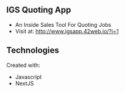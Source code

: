 ## IGS Quoting App
* An Inside Sales Tool For Quoting Jobs
* Visit at: http://www.igsapp.42web.io/?i=1


## Technologies
Created with:

* Javascript
* NextJS
